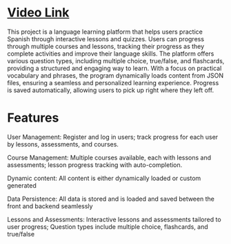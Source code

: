# [Video Link]([https://youtu.be/IOKqN_aZ444](https://youtu.be/IOKqN_aZ444))

This project is a language learning platform that helps users practice Spanish through interactive lessons and quizzes. Users can progress through multiple courses and lessons, tracking their progress as they complete activities and improve their language skills. The platform offers various question types, including multiple choice, true/false, and flashcards, providing a structured and engaging way to learn. With a focus on practical vocabulary and phrases, the program dynamically loads content from JSON files, ensuring a seamless and personalized learning experience. Progress is saved automatically, allowing users to pick up right where they left off.


# Features

User Management: Register and log in users; track progress for each user by lessons, assessments, and courses.

Course Management: Multiple courses available, each with lessons and assessments; lesson progress tracking with auto-completion.

Dynamic content: All content is either dynamically loaded or custom generated

Data Persistence: All data is stored and is loaded and saved between the front and backend seamlessly

Lessons and Assessments: Interactive lessons and assessments tailored to user progress; Question types include multiple choice, flashcards, and true/false
